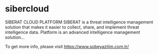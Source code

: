 # sibercloud

SIBERAT CLOUD PLATFORM
SIBERAT is a threat intelligence management solution that makes it easier to collect, share, and implement threat intelligence data. Platform is an advanced intelligence management solution...

To get more info, please visit https://www.sobeyazilim.com.tr/
